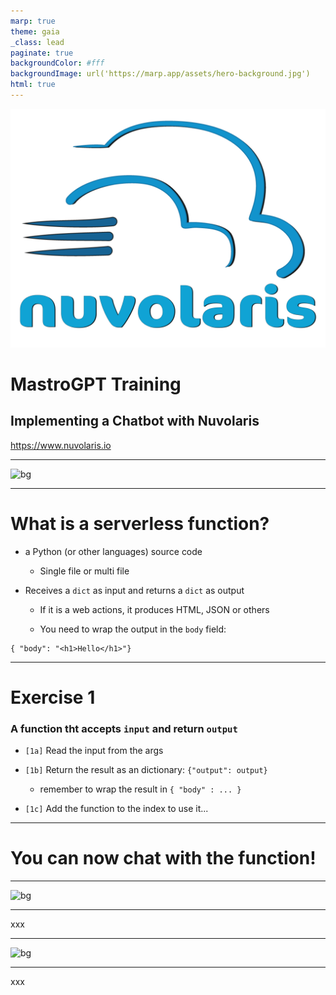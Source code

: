 ```yaml
---
marp: true
theme: gaia
_class: lead
paginate: true
backgroundColor: #fff
backgroundImage: url('https://marp.app/assets/hero-background.jpg')
html: true
---
```


![bg left:40% 80%](./logo-full-transparent.png)

# **MastroGPT Training**
## Implementing a Chatbot with Nuvolaris


https://www.nuvolaris.io

---

![bg](https://fakeimg.pl/350x200/ff0000,0/000?text=Serverless+Functions&retina=1)

---

# What is a serverless function?

- a Python (or other languages) source code

  - Single file or multi file

- Receives a `dict` as input and returns a `dict` as output

    - If it is a web actions, it produces HTML, JSON or others

    - You need to wrap the output in the `body` field:

```
{ "body": "<h1>Hello</h1>"}
```


--- 

# Exercise 1 

### A function tht accepts `input` and return `output`

- `[1a]` Read the input  from the args

- `[1b]` Return the result as an dictionary: `{"output": output}`

  - remember to wrap the result in `{ "body" : ... }`

- `[1c]` Add the function to the index to use it...

---

# You can now chat with the function!

---

![bg](https://fakeimg.pl/350x200/ff0000,0/000?text=Using+OpenAI&retina=1)

---

xxx

---

![bg](https://fakeimg.pl/350x200/ff0000,0/000?text=Invoking+Completions&retina=1)

---

xxx
